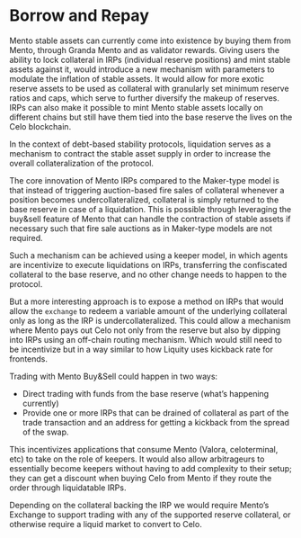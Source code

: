 # Borrow and Repay

Mento stable assets can currently come into existence by buying them from Mento, through Granda Mento and as validator rewards. Giving users the ability to lock collateral in IRPs (individual reserve positions) and mint stable assets against it, would introduce a new mechanism with parameters to modulate the inflation of stable assets. It would allow for more exotic reserve assets to be used as collateral with granularly set minimum reserve ratios and caps, which serve to further diversify the makeup of reserves. IRPs can also make it possible to mint Mento stable assets locally on different chains but still have them tied into the base reserve the lives on the Celo blockchain.

In the context of debt-based stability protocols, liquidation serves as a mechanism to contract the stable asset supply in order to increase the overall collateralization of the protocol.

The core innovation of Mento IRPs compared to the Maker-type model is that instead of triggering auction-based fire sales of collateral whenever a position becomes undercollateralized, collateral is simply returned to the base reserve in case of a liquidation. This is possible through leveraging the buy&sell feature of Mento that can handle the contraction of stable assets if necessary such that fire sale auctions as in Maker-type models are not required.

Such a mechanism can be achieved using a keeper model, in which agents are incentivize to execute liquidations on IRPs, transferring the confiscated collateral to the base reserve, and no other change needs to happen to the protocol.

But a more interesting approach is to expose a method on IRPs that would allow the `exchange` to redeem a variable amount of the underlying collateral only as long as the IRP is undercollateralized. This could allow a mechanism where Mento pays out Celo not only from the reserve but also by dipping into IRPs using an off-chain routing mechanism. Which would still need to be incentivize but in a way similar to how Liquity uses kickback rate for frontends.

Trading with Mento Buy&Sell could happen in two ways:

- Direct trading with funds from the base reserve (what’s happening currently)
- Provide one or more IRPs that can be drained of collateral as part of the trade transaction and an address for getting a kickback from the spread of the swap.

This incentivizes applications that consume Mento (Valora, celoterminal, etc) to take on the role of keepers. It would also allow arbitrageurs to essentially become keepers without having to add complexity to their setup; they can get a discount when buying Celo from Mento if they route the order through liquidatable IRPs.

Depending on the collateral backing the IRP we would require Mento’s Exchange to support trading with any of the supported reserve collateral, or otherwise require a liquid market to convert to Celo.
